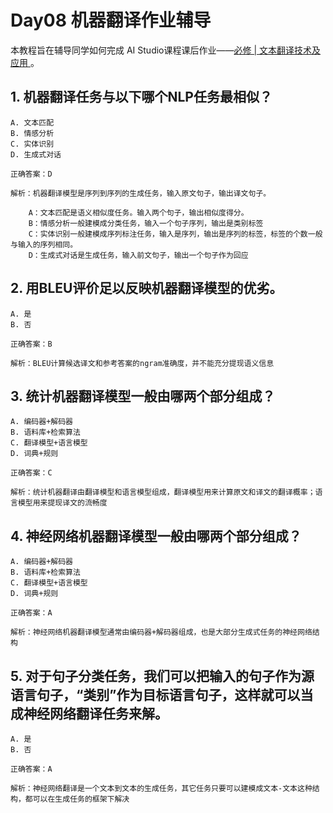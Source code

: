 # Day08 机器翻译作业辅导

本教程旨在辅导同学如何完成 AI Studio课程课后作业——[必修 | 文本翻译技术及应用
](https://aistudio.baidu.com/aistudio/education/objective/25710)。

## 1. 机器翻译任务与以下哪个NLP任务最相似？

    A. 文本匹配
    B. 情感分析
    C. 实体识别
    D. 生成式对话

    正确答案：D

    解析：机器翻译模型是序列到序列的生成任务，输入原文句子，输出译文句子。

        A：文本匹配是语义相似度任务。输入两个句子，输出相似度得分。
        B：情感分析一般建模成分类任务，输入一个句子序列，输出是类别标签
        C：实体识别一般建模成序列标注任务，输入是序列，输出是序列的标签，标签的个数一般与输入的序列相同。
        D：生成式对话是生成任务，输入前文句子，输出一个句子作为回应

## 2. 用BLEU评价足以反映机器翻译模型的优劣。

    A. 是
    B. 否

    正确答案：B

    解析：BLEU计算候选译文和参考答案的ngram准确度，并不能充分提现语义信息

## 3. 统计机器翻译模型一般由哪两个部分组成？

    A. 编码器+解码器
    B. 语料库+检索算法
    C. 翻译模型+语言模型
    D. 词典+规则

    正确答案：C

    解析：统计机器翻译由翻译模型和语言模型组成，翻译模型用来计算原文和译文的翻译概率；语言模型用来提现译文的流畅度

## 4. 神经网络机器翻译模型一般由哪两个部分组成？

    A. 编码器+解码器
    B. 语料库+检索算法
    C. 翻译模型+语言模型
    D. 词典+规则

    正确答案：A

    解析：神经网络机器翻译模型通常由编码器+解码器组成，也是大部分生成式任务的神经网络结构

## 5. 对于句子分类任务，我们可以把输入的句子作为源语言句子，“类别”作为目标语言句子，这样就可以当成神经网络翻译任务来解。

    A. 是
    B. 否

    正确答案：A

    解析：神经网络翻译是一个文本到文本的生成任务，其它任务只要可以建模成文本-文本这种结构，都可以在生成任务的框架下解决
